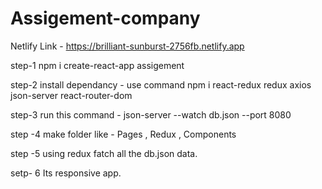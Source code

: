 # Assigement-company

 Netlify Link - https://brilliant-sunburst-2756fb.netlify.app

  step-1 
  npm i create-react-app assigement
  
  step-2
  install dependancy - use command
   npm i react-redux redux axios json-server react-router-dom 
  
  step-3
   run this command - json-server --watch db.json --port 8080
  
  step -4
  make folder like - Pages , Redux , Components
  
  step -5 
    using redux fatch all the db.json data.
   
   setp- 6 
    Its responsive app.
